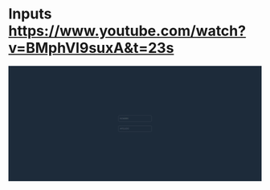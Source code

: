 # Inputs https://www.youtube.com/watch?v=BMphVl9suxA&t=23s
<p align="center">
  <img src="preview.png" alt="preview del proyecto" max-width="1600">
</p>